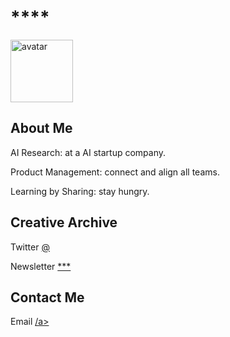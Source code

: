 # ****

<img src="https://" alt="avatar" width="100" height="100">


## About Me

AI Research: at a AI startup company.

Product Management: connect and align all teams.

Learning by Sharing: stay hungry.

## Creative Archive 

Twitter [@ ](https://twitter.com) 

Newsletter [***](https://*****)


## Contact Me

Email <a href="">/a>
